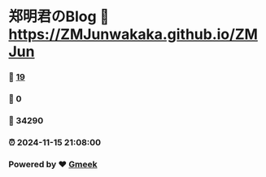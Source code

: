 # 郑明君のBlog :link: https://ZMJunwakaka.github.io/ZMJun 
### :page_facing_up: [19](https://ZMJunwakaka.github.io/ZMJun/tag.html) 
### :speech_balloon: 0 
### :hibiscus: 34290 
### :alarm_clock: 2024-11-15 21:08:00 
### Powered by :heart: [Gmeek](https://github.com/Meekdai/Gmeek)
